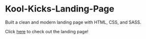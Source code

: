 # Kool-Kicks-Landing-Page
Built a clean and modern landing page with HTML, CSS, and SASS.

Click [here](https://calvintran7.github.io/Kool-Kicks-Landing-Page/) to check out the landing page! 
